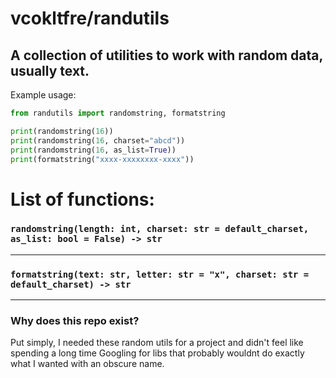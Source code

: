 # vcokltfre/randutils

## A collection of utilities to work with random data, usually text.

Example usage:
```py
from randutils import randomstring, formatstring

print(randomstring(16))
print(randomstring(16, charset="abcd"))
print(randomstring(16, as_list=True))
print(formatstring("xxxx-xxxxxxxx-xxxx"))
```

# List of functions:

### `randomstring(length: int, charset: str = default_charset, as_list: bool = False) -> str`
---
### `formatstring(text: str, letter: str = "x", charset: str = default_charset) -> str`

---

### Why does this repo exist?
Put simply, I needed these random utils for a project and didn't feel like spending a long time Googling for libs that probably wouldnt do exactly what I wanted with an obscure name.